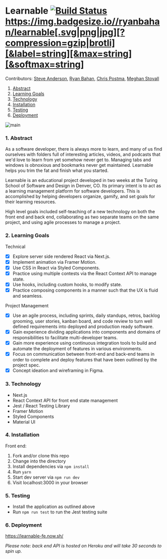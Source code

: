 # Learnable [![Build Status](https://travis-ci.org/learn-able/learnable-fe.svg?branch=master)](https://travis-ci.org/learn-able/learnable-fe) https://img.badgesize.io//ryanbahan/learnable[.svg|png|jpg][?compression=gzip|brotli][&label=string][&max=string][&softmax=string]


Contributors:
[Steve Anderson](https://github.com/alerrian),
[Ryan Bahan](https://github.com/ryanbahan),
[Chris Postma](https://github.com/cjrpostma),
[Meghan Stovall](https://github.com/meghanstovall)

1. [Abstract](#1-abstract)
2. [Learning Goals](#2-learning-goals)
3. [Technology](#3-technology)
4. [Installation](#4-installation)
5. [Testing](#5-testing)
6. [Deployment](#6-deployment)

![main](https://user-images.githubusercontent.com/44818815/83580573-a1684a80-a4f9-11ea-8bd7-328c0c2adcb5.gif)

### 1. Abstract

As a software developer, there is always more to learn, and many of us find ourselves with folders full of interesting articles, videos, and podcasts that we'd love to learn from yet somehow never get to. Managing tabs and windows is obnoxious and bookmarks never get maintained. Learnable helps you trim the fat and finish what you started.

Learnable is an educational project developed in two weeks at the Turing School of Software and Design in Denver, CO. Its primary intent is to act as a learning management platform for software developers. This is accomplished by helping developers organize, gamify, and set goals for their learning resources.

High level goals included self-teaching of a new technology on both the front end and back end, collaborating as two separate teams on the same project, and using agile processes to manage a project.

### 2. Learning Goals

Technical

- [x] Explore server side rendered React via Next.js.
- [x] Implement animation via Framer Motion.
- [x] Use CSS in React via Styled Components.
- [x] Practice using multiple contests via the React Context API to manage state.
- [x] Use hooks, including custom hooks, to modify state.
- [x] Practice composing components in a manner such that the UX is fluid and seamless.

Project Management

- [x] Use an agile process, including sprints, daily standups, retros, backlog grooming, user stories, kanban board, and code review to turn well defined requirements into deployed and production ready software.
- [x] Gain experience dividing applications into components and domains of responsibilities to facilitate multi-developer teams.
- [x] Gain more experience using continuous integration tools to build and automate the deployment of features in various environments.
- [x] Focus on communication between front-end and back-end teams in order to complete and deploy features that have been outlined by the project spec.
- [x] Concept ideation and wireframing in Figma.

### 3. Technology

- Next.js
- React Context API for front end state management
- Jest / React Testing Library
- Framer Motion
- Styled Components
- Material UI

### 4. Installation

Front end:

1. Fork and/or clone this repo
2. Change into the directory
3. Install dependencies via `npm install`
4. Run `yarn`
5. Start dev server via `npm run dev`
6. Visit localhost:3000 in your browser

### 5. Testing

- Install the application as outlined above
- Run `npm run test` to run the Jest testing suite

### 6. Deployment

https://learnable-fe.now.sh/

_Please note: back end API is hosted on Heroku and will take 30 seconds to spin up._
